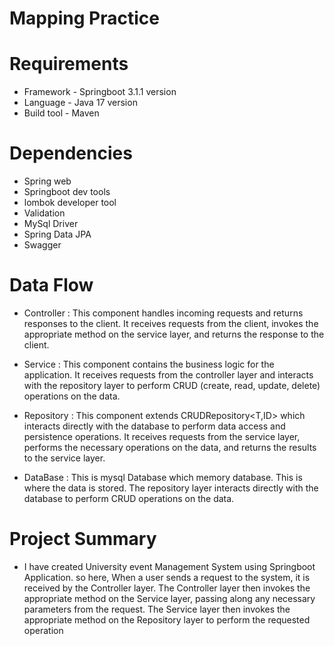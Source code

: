 # Mapping Practice

# Requirements

* Framework - Springboot 3.1.1 version
* Language - Java 17 version
* Build tool - Maven

# Dependencies

* Spring web
* Springboot dev tools
* lombok developer tool
* Validation
* MySql Driver
* Spring Data JPA
* Swagger



# Data Flow

* Controller : This component handles incoming requests and returns responses to the client. It receives requests from the client, invokes the appropriate method on the service layer, and returns the response to the client.


* Service : This component contains the business logic for the application. It receives requests from the controller layer and interacts with the repository layer to perform CRUD (create, read, update, delete) operations on the data.


* Repository : This component extends CRUDRepository<T,ID> which interacts directly with the database to perform data access and persistence operations. It receives requests from the service layer, performs the necessary operations on the data, and returns the results to the service layer.


* DataBase : This is mysql Database which memory database. This is where the  data is stored. The repository layer interacts directly with the database to perform CRUD operations on the data.

# Project Summary

* I have created University event Management System using Springboot Application. so here, When a user sends a request to the system, it is received by the Controller layer. The Controller layer then invokes the appropriate method on the Service layer, passing along any necessary parameters from the request. The Service layer then invokes the appropriate method on the Repository layer to perform the requested operation